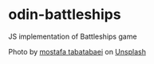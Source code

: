 # odin-battleships
JS implementation of Battleships game 

Photo by <a href="https://unsplash.com/@mostafa1339?utm_content=creditCopyText&utm_medium=referral&utm_source=unsplash">mostafa tabatabaei</a> on <a href="https://unsplash.com/photos/brown-ship-on-sea-under-white-clouds-and-blue-sky-during-daytime-tgyLP63aZ10?utm_content=creditCopyText&utm_medium=referral&utm_source=unsplash">Unsplash</a>
